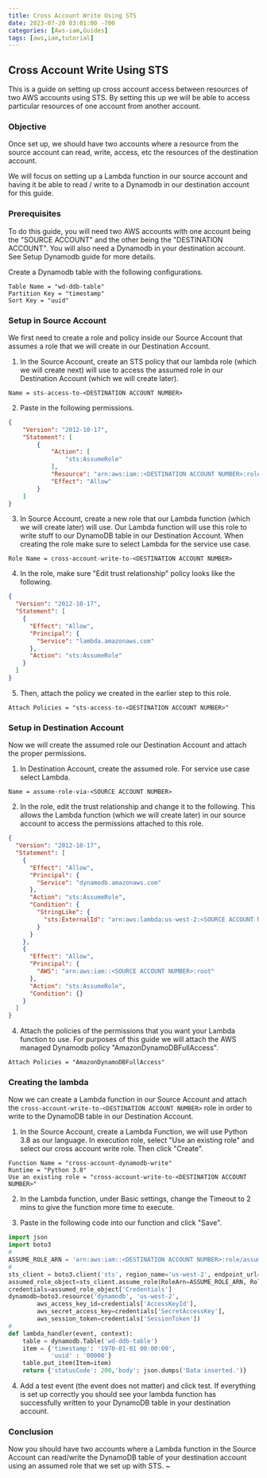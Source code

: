 ```yaml
---
title: Cross Account Write Using STS
date: 2023-07-20 03:01:00 -700
categories: [Aws-iam,Guides]
tags: [aws,iam,tutorial]
---
```


## Cross Account Write Using STS
This is a guide on setting up cross account access between resources of two AWS accounts using STS. By setting this up we will be able to access particular resources of one account from another account.

### Objective
Once set up, we should have two accounts where a resource from the source account can read, write, access, etc the resources of the destination account.

We will focus on setting up a Lambda function in our source account and having it be able to read / write to a Dynamodb in our destination account for this guide.

### Prerequisites
To do this guide, you will need two AWS accounts with one account being the "SOURCE ACCOUNT" and the other being the "DESTINATION ACCOUNT". You will also need a Dynamodb in your destination account. See Setup Dynamodb guide for more details.

Create a Dynamodb table with the following configurations.
```
Table Name = "wd-ddb-table"
Partition Key = "timestamp"
Sort Key = "uuid"
```

### Setup in Source Account
We first need to create a role and policy inside our Source Account that assumes a role that we will create in our Destination Account.

1. In the Source Account, create an STS policy that our lambda role (which we will create next) will use to access the assumed role in our Destination Account (which we will create later).
```
Name = sts-access-to-<DESTINATION ACCOUNT NUMBER>
```
2. Paste in the following permissions.
```json
{
    "Version": "2012-10-17",
    "Statement": [
        {
            "Action": [
                "sts:AssumeRole"
            ],
            "Resource": "arn:aws:iam::<DESTINATION ACCOUNT NUMBER>:role/assume-role-via-<SOURCE ACCOUNT NUMBER>",
            "Effect": "Allow"
        }
    ]
}
```
3. In Source Account, create a new role that our Lambda function (which we will create later) will use. Our Lambda function will use this role to write stuff to our DynamoDB table in our Destination Account. When creating the role make sure to select Lambda for the service use case.
```
Role Name = cross-account-write-to-<DESTINATION ACCOUNT NUMBER>
```

4. In the role, make sure "Edit trust relationship" policy looks like the following.
```json
{
  "Version": "2012-10-17",
  "Statement": [
    {
      "Effect": "Allow",
      "Principal": {
        "Service": "lambda.amazonaws.com"
      },
      "Action": "sts:AssumeRole"
    }
  ]
}
```
5. Then, attach the policy we created in the earlier step to this role.
```
Attach Policies = "sts-access-to-<DESTINATION ACCOUNT NUMBER>"
```

### Setup in Destination Account
Now we will create the assumed role our Destination Account and attach the proper permissions.

1. In Destination Account, create the assumed role. For service use case select Lambda.
```
Name = assume-role-via-<SOURCE ACCOUNT NUMBER>
```
2. In the role, edit the trust relationship and change it to the following. This allows the Lambda function (which we will create later) in our source account to access the permissions attached to this role.
```json
{
  "Version": "2012-10-17",
  "Statement": [
    {
      "Effect": "Allow",
      "Principal": {
        "Service": "dynamodb.amazonaws.com"
      },
      "Action": "sts:AssumeRole",
      "Condition": {
        "StringLike": {
          "sts:ExternalId": "arn:aws:lambda:us-west-2:<SOURCE ACCOUNT NUMBER>:function:cross-account-dynamodb-write"
        }
      }
    },
    {
      "Effect": "Allow",
      "Principal": {
        "AWS": "arn:aws:iam::<SOURCE ACCOUNT NUMBER>:root"
      },
      "Action": "sts:AssumeRole",
      "Condition": {}
    }
  ]
}
```
4. Attach the policies of the permissions that you want your Lambda function to use. For purposes of this guide we will attach the AWS managed Dynamodb policy "AmazonDynamoDBFullAccess".
```
Attach Policies = "AmazonDynamoDBFullAccess"
```

### Creating the lambda
Now we can create a Lambda function in our Source Account and attach the ```cross-account-write-to-<DESTINATION ACCOUNT NUMBER>``` role in order to write to the DynamoDB table in our Destination Account.

1. In the Source Account, create a Lambda Function, we will use Python 3.8 as our language. In execution role, select "Use an existing role" and select our cross account write role. Then click "Create".
```
Function Name = "cross-account-dynamodb-write"
Runtime = "Python 3.8"
Use an existing role = "cross-account-write-to-<DESTINATION ACCOUNT NUMBER>"
```
2. In the Lambda function, under Basic settings, change the Timeout to 2 mins to give the function more time to execute.

3. Paste in the following code into our function and click "Save".
```python
import json
import boto3
#
ASSUME_ROLE_ARN = 'arn:aws:iam::<DESTINATION ACCOUNT NUMBER>:role/assume-role-via-<SOURCE ACCOUNT NUMBER>'
#
sts_client = boto3.client('sts', region_name='us-west-2', endpoint_url='https://sts.us-west-2.amazonaws.com')
assumed_role_object=sts_client.assume_role(RoleArn=ASSUME_ROLE_ARN, RoleSessionName='AssumeRoleSession1')
credentials=assumed_role_object['Credentials']
dynamodb=boto3.resource('dynamodb', 'us-west-2',
        aws_access_key_id=credentials['AccessKeyId'],
        aws_secret_access_key=credentials['SecretAccessKey'],
        aws_session_token=credentials['SessionToken'])
#
def lambda_handler(event, context):
    table = dynamodb.Table('wd-ddb-table')
    item = {'timestamp': '1970-01-01 00:00:00',
            'uuid' : '00000'}
    table.put_item(Item=item)
    return {'statusCode': 200,'body': json.dumps('Data inserted.')}
```

4. Add a test event (the event does not matter) and click test. If everything is set up correctly you should see your lambda function has successfully written to your DynamoDB table in your destination account.  

### Conclusion
Now you should have two accounts where a Lambda function in the Source Account can read/write the DynamoDB table of your destination account using an assumed role that we set up with STS.
~
